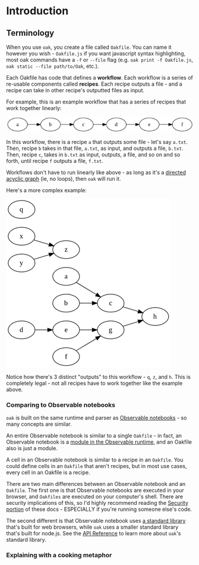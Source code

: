 # Introduction

## Terminology

When you use `oak`, you create a file called `Oakfile`. You can name it however you wish - `Oakfile.js` if you want javascript syntax highlighting, most oak commands have a `-f` or `--file` flag (e.g. `oak print -f Oakfile.js`, `oak static --file path/to/Oak`, etc.).

Each Oakfile has code that defines a **workflow**. Each workflow is a series of re-usable components called **recipes**. Each recipe outputs a file - and a recipe can take in other recipe's outputted files as input.

For example, this is an example workflow that has a series of recipes that work together linearly:

![](../static/term1.png)

In this workflow, there is a recipe `a` that outputs some file - let's say `a.txt`. Then, recipe `b` takes in that file, `a.txt`, as input, and outputs a file, `b.txt`. Then, recipe `c`, takes in `b.txt` as input, outputs, a file, and so on and so forth, until recipe `f` outputs a file, `f.txt`.

Workflows don't have to run linearly like above - as long as it's a [directed acyclic graph](https://en.wikipedia.org/wiki/Directed_acyclic_graph) (ie, no loops), then `oak` will run it.

Here's a more complex example:

![](../static/term2.png)

Notice how there's 3 distinct "outputs" to this workflow - `q`, `z`, and `h`. This is completely legal - not all recipes have to work together like the example above.

### Comparing to Observable notebooks

`oak` is built on the same runtime and parser as [Observable notebooks](https://observablehq.com) - so many concepts are similar.

An entire Observable notebook is similar to a single `Oakfile` - in fact, an Observable notebook is a [module in the Observable runtime](https://github.com/observablehq/runtime#modules), and an Oakfile also is just a module.

A cell in an Observable notebook is similar to a recipe in an `Oakfile`. You could define cells in an `Oakfile` that aren't recipes, but in most use cases, every cell in an Oakfile is a recipe.

There are two main differences between an Observable notebook and an `Oakfile`. The first one is that Observable notebooks are executed in your browser, and `Oakfiles` are executed on your computer's shell. There are security implications of this, so I'd highly recommend reading the [Security portion](./security) of these docs - ESPECIALLY if you're running someone else's code.

The second different is that Observable notebook uses [a standard library](https://github.com/observablehq/stdlib) that's built for web browsers, while `oak` uses a smaller standard library that's built for node.js. See the [API Reference](./reference) to learn more about `oak`'s standard library.

### Explaining with a cooking metaphor
